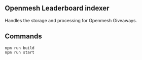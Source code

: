 ## Openmesh Leaderboard indexer

Handles the storage and processing for Openmesh Giveaways.

## Commands

```
npm run build
npm run start
```
